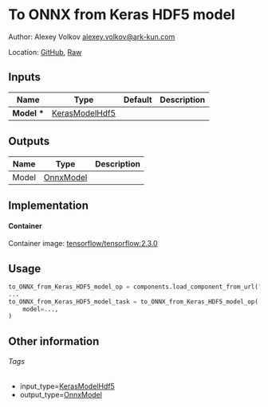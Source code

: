 <!-- BEGIN_GENERATED_CONTENT -->
# To ONNX from Keras HDF5 model

Author: Alexey Volkov <alexey.volkov@ark-kun.com>

Location: [GitHub](https://github.com/Ark-kun/pipeline_components/blob/master/components/_converters/OnnxModel/from_KerasModelHdf5/component.yaml), [Raw](https://raw.githubusercontent.com/Ark-kun/pipeline_components/master/components/_converters/OnnxModel/from_KerasModelHdf5/component.yaml)

## Inputs

|Name|Type|Default|Description|
|-|-|-|-|
|**Model** **\***|[KerasModelHdf5]|||

## Outputs

|Name|Type|Description|
|-|-|-|
|Model|[OnnxModel]||

## Implementation

#### Container

Container image: [tensorflow/tensorflow:2.3.0](https://hub.docker.com/r/tensorflow/tensorflow)

## Usage

```python
to_ONNX_from_Keras_HDF5_model_op = components.load_component_from_url("https://raw.githubusercontent.com/Ark-kun/pipeline_components/master/components/_converters/OnnxModel/from_KerasModelHdf5/component.yaml")
...
to_ONNX_from_Keras_HDF5_model_task = to_ONNX_from_Keras_HDF5_model_op(
    model=...,
)
```

## Other information

###### Tags

* input_type=[KerasModelHdf5]
* output_type=[OnnxModel]

[KerasModelHdf5]: https://github.com/Ark-kun/pipeline_components/tree/master/types/KerasModelHdf5
[OnnxModel]: https://github.com/Ark-kun/pipeline_components/tree/master/types/OnnxModel
<!-- END_GENERATED_CONTENT -->
